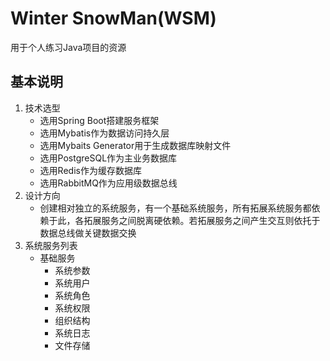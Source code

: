 # Winter SnowMan(WSM)
用于个人练习Java项目的资源
## 基本说明
1. 技术选型
    - 选用Spring Boot搭建服务框架
    - 选用Mybatis作为数据访问持久层
    - 选用Mybaits Generator用于生成数据库映射文件
    - 选用PostgreSQL作为主业务数据库
    - 选用Redis作为缓存数据库
    - 选用RabbitMQ作为应用级数据总线
2. 设计方向
    - 创建相对独立的系统服务，有一个基础系统服务，所有拓展系统服务都依赖于此，各拓展服务之间脱离硬依赖。若拓展服务之间产生交互则依托于数据总线做关键数据交换
3. 系统服务列表
    - 基础服务
        - 系统参数
        - 系统用户
        - 系统角色
        - 系统权限
        - 组织结构
        - 系统日志
        - 文件存储



